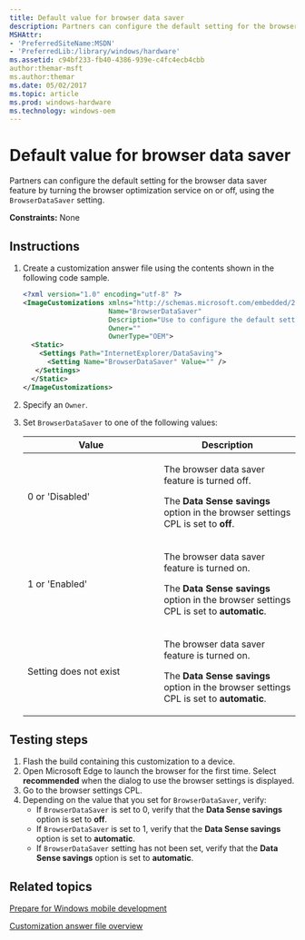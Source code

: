 ```yaml
---
title: Default value for browser data saver
description: Partners can configure the default setting for the browser data saver feature by turning the browser optimization service on or off, using the BrowserDataSaver setting.
MSHAttr:
- 'PreferredSiteName:MSDN'
- 'PreferredLib:/library/windows/hardware'
ms.assetid: c94bf233-fb40-4386-939e-c4fc4ecb4cbb
author:themar-msft
ms.author:themar
ms.date: 05/02/2017
ms.topic: article
ms.prod: windows-hardware
ms.technology: windows-oem
---
```

# Default value for browser data saver

Partners can configure the default setting for the browser data saver feature by turning the browser optimization service on or off, using the `BrowserDataSaver` setting.

<a href="" id="constraints---none"></a>**Constraints:** None

## Instructions

1. Create a customization answer file using the contents shown in the following code sample.

    ```XML
    <?xml version="1.0" encoding="utf-8" ?>
    <ImageCustomizations xmlns="http://schemas.microsoft.com/embedded/2004/10/ImageUpdate"
                         Name="BrowserDataSaver"
                         Description="Use to configure the default setting for the browser data saver feature."
                         Owner=""
                         OwnerType="OEM">
      <Static>
        <Settings Path="InternetExplorer/DataSaving">
          <Setting Name="BrowserDataSaver" Value="" />
       </Settings>
      </Static>
    </ImageCustomizations>
    ```

1. Specify an `Owner`.
1. Set `BrowserDataSaver` to one of the following values:

    <table>
    <colgroup>
    <col width="50%" />
    <col width="50%" />
    </colgroup>
    <thead>
    <tr class="header">
    <th>Value</th>
    <th>Description</th>
    </tr>
    </thead>
    <tbody>
    <tr class="odd">
    <td><p>0 or 'Disabled'</p></td>
    <td><p>The browser data saver feature is turned off.</p>
    <p>The <strong>Data Sense savings</strong> option in the browser settings CPL is set to <strong>off</strong>.</p></td>
    </tr>
    <tr class="even">
    <td><p>1 or 'Enabled'</p></td>
    <td><p>The browser data saver feature is turned on.</p>
    <p>The <strong>Data Sense savings</strong> option in the browser settings CPL is set to <strong>automatic</strong>.</p></td>
    </tr>
    <tr class="odd">
    <td><p>Setting does not exist</p></td>
    <td><p>The browser data saver feature is turned on.</p>
    <p>The <strong>Data Sense savings</strong> option in the browser settings CPL is set to <strong>automatic</strong>.</p></td>
    </tr>
    </tbody>
    </table>

## Testing steps

1. Flash the build containing this customization to a device.
1. Open Microsoft Edge to launch the browser for the first time. Select **recommended** when the dialog to use the browser settings is displayed.
1. Go to the browser settings CPL.
1. Depending on the value that you set for `BrowserDataSaver`, verify:
   * If `BrowserDataSaver` is set to 0, verify that the **Data Sense savings** option is set to **off**.
   * If `BrowserDataSaver` is set to 1, verify that the **Data Sense savings** option is set to **automatic**.
   * If `BrowserDataSaver` setting has not been set, verify that the **Data Sense savings** option is set to **automatic**.

## Related topics

[Prepare for Windows mobile development](https://docs.microsoft.com/en-us/windows-hardware/manufacture/mobile/preparing-for-windows-mobile-development)

[Customization answer file overview](https://docs.microsoft.com/en-us/windows-hardware/customize/mobile/mcsf/customization-answer-file)
